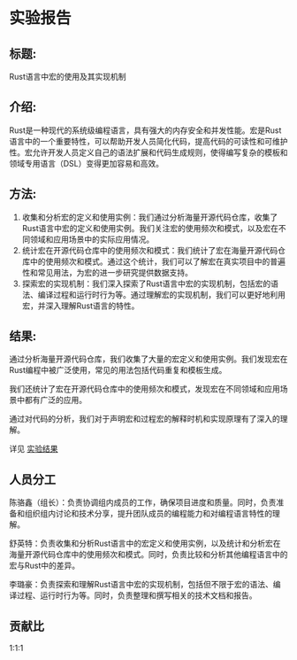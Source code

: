 # 实验报告

## 标题: 

Rust语言中宏的使用及其实现机制

## 介绍: 

Rust是一种现代的系统级编程语言，具有强大的内存安全和并发性能。宏是Rust语言中的一个重要特性，可以帮助开发人员简化代码，提高代码的可读性和可维护性。宏允许开发人员定义自己的语法扩展和代码生成规则，使得编写复杂的模板和领域专用语言（DSL）变得更加容易和高效。

## 方法:

1. 收集和分析宏的定义和使用实例：我们通过分析海量开源代码仓库，收集了Rust语言中宏的定义和使用实例。我们关注宏的使用频次和模式，以及宏在不同领域和应用场景中的实际应用情况。
2. 统计宏在开源代码仓库中的使用频次和模式：我们统计了宏在海量开源代码仓库中的使用频次和模式。通过这个统计，我们可以了解宏在真实项目中的普遍性和常见用法，为宏的进一步研究提供数据支持。
3. 探索宏的实现机制：我们深入探索了Rust语言中宏的实现机制，包括宏的语法、编译过程和运行时行为等。通过理解宏的实现机制，我们可以更好地利用宏，并深入理解Rust语言的特性。

## 结果: 

通过分析海量开源代码仓库，我们收集了大量的宏定义和使用实例。我们发现宏在Rust编程中被广泛使用，常见的用法包括代码重复和模板生成。

我们还统计了宏在开源代码仓库中的使用频次和模式，发现宏在不同领域和应用场景中都有广泛的应用。

通过对代码的分析，我们对于声明宏和过程宏的解释时机和实现原理有了深入的理解。

详见
[实验结果](./research.md)

## 人员分工

陈骆鑫（组长）：负责协调组内成员的工作，确保项目进度和质量。同时，负责准备和组织组内讨论和技术分享，提升团队成员的编程能力和对编程语言特性的理解。

舒英特：负责收集和分析Rust语言中的宏定义和使用实例，以及统计和分析宏在海量开源代码仓库中的使用频次和模式。同时，负责比较和分析其他编程语言中的宏与Rust中的差异。

李璐豪：负责探索和理解Rust语言中宏的实现机制，包括但不限于宏的语法、编译过程、运行时行为等。同时，负责整理和撰写相关的技术文档和报告。

## 贡献比

1:1:1
